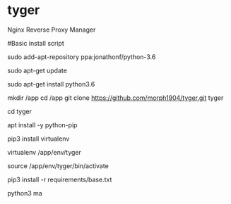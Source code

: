# tyger
Nginx Reverse Proxy Manager

#Basic install script

sudo add-apt-repository ppa:jonathonf/python-3.6

sudo apt-get update

sudo apt-get install python3.6



mkdir /app
cd /app
git clone https://github.com/morph1904/tyger.git tyger

cd tyger

apt install -y python-pip

pip3 install virtualenv

virtualenv /app/env/tyger

source /app/env/tyger/bin/activate 

pip3 install -r requirements/base.txt

python3 ma